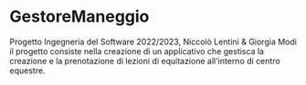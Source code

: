 # GestoreManeggio
Progetto Ingegneria del Software 2022/2023, Niccolò Lentini & Giorgia Modi
il progetto consiste nella creazione di un applicativo che gestisca la creazione e la prenotazione di lezioni di equitazione all'interno di centro equestre.
